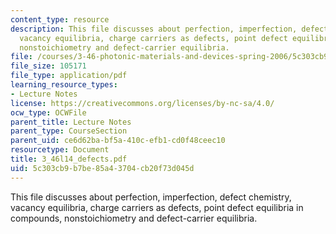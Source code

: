 ```yaml
---
content_type: resource
description: This file discusses about perfection, imperfection, defect chemistry,
  vacancy equilibria, charge carriers as defects, point defect equilibria in compounds,
  nonstoichiometry and defect-carrier equilibria.
file: /courses/3-46-photonic-materials-and-devices-spring-2006/5c303cb9b7be85a43704cb20f73d045d_3_46l14_defects.pdf
file_size: 105171
file_type: application/pdf
learning_resource_types:
- Lecture Notes
license: https://creativecommons.org/licenses/by-nc-sa/4.0/
ocw_type: OCWFile
parent_title: Lecture Notes
parent_type: CourseSection
parent_uid: ce6d62ba-bf5a-410c-efb1-cd0f48ceec10
resourcetype: Document
title: 3_46l14_defects.pdf
uid: 5c303cb9-b7be-85a4-3704-cb20f73d045d
---
```

This file discusses about perfection, imperfection, defect chemistry, vacancy equilibria, charge carriers as defects, point defect equilibria in compounds, nonstoichiometry and defect-carrier equilibria.